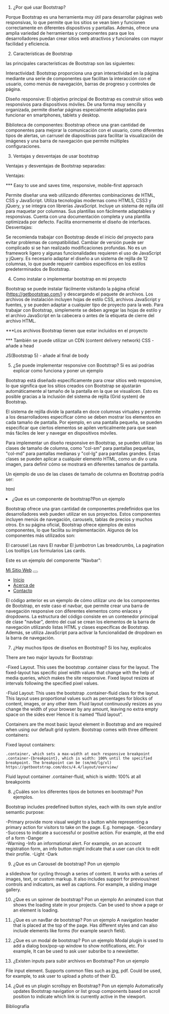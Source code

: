 1.	¿Por qué usar Bootstrap?

Porque Bootstrap es una herramienta muy útil para desarrollar páginas web responsivas, lo que permite que los sitios se vean bien y funcionen correctamente en diferentes dispositivos y pantallas. Además, ofrece una amplia variedad de herramientas y componentes para que los desarrolladores puedan crear sitios web atractivos y funcionales con mayor facilidad y eficiencia.


2.	Características de Bootstrap

las principales características de Bootstrap son las siguientes:

Interactividad: Bootstrap proporciona una gran interactividad en la página mediante una serie de componentes que facilitan la interacción con el usuario, como menús de navegación, barras de progreso y controles de página.

Diseño responsive: El objetivo principal de Bootstrap es construir sitios web responsivos para dispositivos móviles. De una forma muy sencilla y organizada, permite diseñar páginas especialmente adaptadas para funcionar en smartphones, tablets y desktop.

Biblioteca de componentes: Bootstrap ofrece una gran cantidad de componentes para mejorar la comunicación con el usuario, como diferentes tipos de alertas, un carrusel de diapositivas para facilitar la visualización de imágenes y una barra de navegación que permite múltiples configuraciones.

3.	Ventajas y desventajas de usar bootstrap

Ventajas y desventajas de Bootstrap separadas:

Ventajas:

*** Easy to use and saves time, responsive, mobile-first approach 

Permite diseñar una web utilizando diferentes combinaciones de HTML, CSS y JavaScript.
Utiliza tecnologías modernas como HTML5, CSS3 y jQuery, y se integra con librerías JavaScript.
Incluye un sistema de rejilla útil para maquetar por columnas.
Sus plantillas son fácilmente adaptables y responsivas.
Cuenta con una documentación completa y una plantilla optimizada por defecto.
Facilita enormemente el diseño de interfaces.
Desventajas:

Se recomienda trabajar con Bootstrap desde el inicio del proyecto para evitar problemas de compatibilidad.
Cambiar de versión puede ser complicado si se han realizado modificaciones profundas.
No es un framework ligero y algunas funcionalidades requieren el uso de JavaScript y jQuery.
Es necesario adaptar el diseño a un sistema de rejilla de 12 columnas, lo que puede requerir cambios específicos en los estilos predeterminados de Bootstrap.

4.	Como instalar o implementar bootstrap en mi proyecto

Bootstrap se puede instalar fácilmente visitando la página oficial (https://getbootstrap.com/) y descargando el paquete de archivos. Los archivos de instalación incluyen hojas de estilo CSS, archivos JavaScript y fuentes, y se pueden adaptar a cualquier tipo de proyecto para la web. Para trabajar con Bootstrap, simplemente se deben agregar las hojas de estilo y el archivo JavaScript en la cabecera o antes de la etiqueta de cierre del archivo HTML.

***Los archivos Bootstrap tienen que estar incluidos en el proyecto

*** También se puede utilizar un CDN (content delivery network)
CSS - añade a head
<link rel="stylesheet" href="https://cdn.jsdelivr.net/npm/bootstrap@4.4.1/dist/css/bootstrap.min.css" integrity="sha384-Vkoo8x4CGsO3+Hhxv8T/Q5PaXtkKtu6ug5TOeNV6gBiFeWPGFN9MuhOf23Q9Ifjh" crossorigin="anonymous">
JS(Bootstrap 5) - añade al final de body
 <script src="https://cdn.jsdelivr.net/npm/bootstrap@4.4.1/dist/js/bootstrap.min.js" integrity="sha384-wfSDF2E50Y2D1uUdj0O3uMBJnjuUD4Ih7YwaYd1iqfktj0Uod8GCExl3Og8ifwB6" crossorigin="anonymous"></script>


5.	¿Se puede implementar responsive con Bootstrap? Si es asi podrías explicar como funciona y poner un ejemplo

Bootstrap está diseñado específicamente para crear sitios web responsive, lo que significa que los sitios creados con Bootstrap se ajustarán automáticamente al tamaño de la pantalla en la que se visualicen. Esto es posible gracias a la inclusión del sistema de rejilla (Grid system) de Bootstrap.

El sistema de rejilla divide la pantalla en doce columnas virtuales y permite a los desarrolladores especificar cómo se deben mostrar los elementos en cada tamaño de pantalla. Por ejemplo, en una pantalla pequeña, se pueden especificar que ciertos elementos se apilen verticalmente para que sean más fáciles de leer y navegar en dispositivos móviles.

Para implementar un diseño responsive en Bootstrap, se pueden utilizar las clases de tamaño de columna, como "col-sm" para pantallas pequeñas, "col-md" para pantallas medianas y "col-lg" para pantallas grandes. Estas clases se pueden aplicar a cualquier elemento HTML, como un div o una imagen, para definir cómo se mostrará en diferentes tamaños de pantalla.

Un ejemplo de uso de las clases de tamaño de columna en Bootstrap podría ser:

html
<div class="container">
  <div class="row">
    <div class="col-sm-

6.	¿Que es un componente de bootstrap?Pon un ejemplo

Bootstrap ofrece una gran cantidad de componentes predefinidos que los desarrolladores web pueden utilizar en sus proyectos. Estos componentes incluyen menús de navegación, carousels, tablas de precios y muchos otros. En su página oficial, Bootstrap ofrece ejemplos de estos componentes, lo que facilita su implementación. Algunos de los componentes más utilizados son:

El carousel 
Las navs 
El navbar
El jumbotron 
Las breadcrumbs, 
La pagination 
Los tooltips 
Los formularios 
Las cards.

Este es un ejemplo del componente "Navbar":

<nav class="navbar navbar-expand-lg navbar-light bg-light">
  <a class="navbar-brand" href="#">Mi Sitio Web</a>
  <button class="navbar-toggler" type="button" data-toggle="collapse" data-target="#navbarNav" aria-controls="navbarNav" aria-expanded="false" aria-label="Toggle navigation">
    <span class="navbar-toggler-icon"></span>
  </button>
  <div class="collapse navbar-collapse" id="navbarNav">
    <ul class="navbar-nav">
      <li class="nav-item active">
        <a class="nav-link" href="#">Inicio</a>
      </li>
      <li class="nav-item">
        <a class="nav-link" href="#">Acerca de</a>
      </li>
      <li class="nav-item">
        <a class="nav-link" href="#">Contacto</a>
      </li>
    </ul>
  </div>
</nav>

El código anterior es un ejemplo de cómo utilizar uno de los componentes de Bootstrap, en este caso el navbar, que permite crear una barra de navegación responsive con diferentes elementos como enlaces y dropdowns. La estructura del código consiste en un contenedor principal de clase "navbar", dentro del cual se crean los elementos de la barra de navegación utilizando listas HTML y clases específicas de Bootstrap. Además, se utiliza JavaScript para activar la funcionalidad de dropdown en la barra de navegación.


7.	¿Hay muchos tipos de diseños en Bootstrap? Si los hay, explícalos

There are two major layouts for Bootstrap:

-Fixed Layout. 
    This uses the bootstrap .container class for the layout. The fixed-layout has specific pixel width values that change with the help of media queries, which makes the site responsive. Fixed layout resizes at intervals following the specified pixel values.

-Fluid Layout:
    This uses the bootstrap .container-fluid class for the layout. This layout uses proportional values such as percentages for blocks of content, images, or any other item. Fluid layout continuously resizes as you change the width of your browser by any amount, leaving no extra empty space on the sides ever Hence it is named “fluid layout”.



Containers are the most basic layout element in Bootstrap and are required when using our default grid system. 
Bootstrap comes with three different containers:

Fixed layout containers:

    .container, which sets a max-width at each responsive breakpoint
    .container-{breakpoint}, which is width: 100% until the specified breakpoint. The breakpoint can be (sm/md/lg/xl) https://getbootstrap.com/docs/4.4/layout/overview/

Fluid layout container
    .container-fluid, which is width: 100% at all breakpoints





8.	¿Cuáles son los diferentes tipos de botones en bootstrap? Pon ejemplos.

Bootstrap includes predefined button styles, each with its own style and/or semantic purpose:

 -Primary  provide more visual weight to a button while representing a primary action for visitors to take on the page. E.g. homepage.
 -Secondary  
 -Success  to indicate a successful or positive action. For example, at the end of a form
 -Danger  
 -Warning 
 -Info an informational alert. For example, on an account registration form, an info button might indicate that a user can click to edit their profile.
 -Light 
 -Dark  




9.	¿Que es un Carousel de bootstrap? Pon un ejemplo

a slideshow for cycling through a series of content. It works with a series of images, text, or custom markup. It also includes support for previous/next controls and indicators, as well as captions.
For example, a sliding image gallery.


10.	¿Que es un spinner de bootstrap? Pon un ejemplo
An animated icon that shows the loading state in your projects. Can be used to show a page or an element is loading.


11.	¿Que es un navBar de bootstrap? Pon un ejemplo
A navigation header that is placed at the top of the page. Has different styles and can also include elements like forms (for example search field).


12.	¿Que es un modal de bootstrap? Pon un ejemplo
Modal plugin is used to add a dialog box/pop-up window to show notifications, etc. For example, It can be used to ask user subsribe to a newsletter. 



13.	¿Existen inputs para subir archivos en Bootstrap? Pon un ejemplo

File input element. Supports common files such as jpg, pdf. Could be used, for example, to ask user to upload a photo of their ID.


14.	¿Qué es un plugin scrollspy en Bootstrap? Pon un ejemplo
Automatically updates Bootstrap navigation or list group components based on scroll position to indicate which link is currently active in the viewport.





Bibliografía

<!-- https://getbootstrap.com -->
<!-- https://immune.institute/blog/razones-usar-bootstrap-web/#:~:text=Esta%20herramienta%20permite%20crear%20una,tanto%2C%20la%20experiencia%20de%20usuario. -->
<!-- https://soyhorizonte.com/blog/ventajas-y-desventajas-de-usar-bootstrap/ -->
<!-- https://www.jose-aguilar.com/blog/como-instalar-y-usar-bootstrap/#:~:text=Una%20forma%20sencilla%20de%20hacerlo,el%20directorio%20que%20tu%20quieras. -->
<!-- https://programarfacil.com/blog/crear-una-web-responsive-con-bootstrap/ -->
<!-- https://www.eniun.com/componentes-utiles-bootstrap/ -->
<!--https://blog.hubspot.com/website/bootstrap-button -->
<!-- https://www.geeksforgeeks.org/how-many-types-of-layouts-are-there-in-bootstrap/ -->